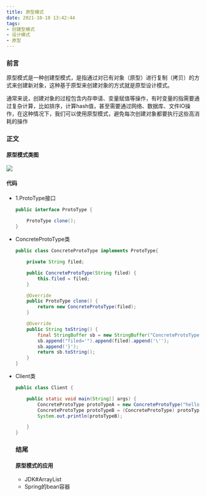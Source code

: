 ```yaml
---
title: 原型模式
date: 2021-10-10 13:42:44
tags:
- 创建型模式
- 设计模式
- 原型
---
```


### 前言

原型模式是一种创建型模式，是指通过对已有对象（原型）进行复制（拷贝）的方式来创建新对象，这种基于原型来创建对象的方式就是原型设计模式。

通常来说，创建对象的过程包含内存申请、变量赋值等操作，有时变量的指需要通过复杂计算，比如排序，计算hash值，甚至需要通过网络、数据库、文件IO操作，在这种情况下，我们可以使用原型模式，避免每次创建对象都要执行这些高消耗的操作

### 正文

#### 原型模式类图

![](https://img-1253530244.cos.ap-guangzhou.myqcloud.com/blog/20211010140658.png)

#### 代码

- 1.ProtoType接口

  ```Java
  public interface ProtoType {
      
      ProtoType clone();
  }
  ```

- ConcreteProtoType类

  ```Java
  public class ConcreteProtoType implements ProtoType{
  
      private String filed;
  
      public ConcreteProtoType(String filed) {
          this.filed = filed;
      }
  
      @Override
      public ProtoType clone() {
          return new ConcreteProtoType(filed);
      }
  
      @Override
      public String toString() {
          final StringBuffer sb = new StringBuffer("ConcreteProtoType{");
          sb.append("filed='").append(filed).append('\'');
          sb.append('}');
          return sb.toString();
      }
  }
  ```

- Client类

  ```Java
  public class Client {
  
      public static void main(String[] args) {
          ConcreteProtoType protoTypeA = new ConcreteProtoType("hello");
          ConcreteProtoType protoTypeB = (ConcreteProtoType) protoTypeA.clone();
          System.out.println(protoTypeB);
  
      }
  }
  ```

  ### 结尾

  #### 原型模式的应用

  - JDK#ArrayList
  - Spring的bean容器

